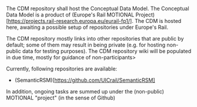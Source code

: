 The CDM repository shall host the Conceptual Data Model.
The Conceptual Data Model is a product of (Europe's Rail MOTIONAL Project)[https://projects.rail-research.europa.eu/eurail-fp1/].
The CDM is hosted here, awaiting a possible setup of repositories under Europe's Rail.

The CDM repository mostly links into other repositories that are public by default; some of them may result in being private (e.g. for hosting non-public data for testing purposes).
The CDM repository wiki will be populated in due time, mostly for guidance of non-participants>

Currently, following repositories are available:
* (SemanticRSM)[https://github.com/UICrail/SemanticRSM]

In addition, ongoing tasks are summed up under the (non-public) MOTIONAL "project" (in the sense of Github)
                                                                                                                              
                                                                                                                              
                                                                                                                          

